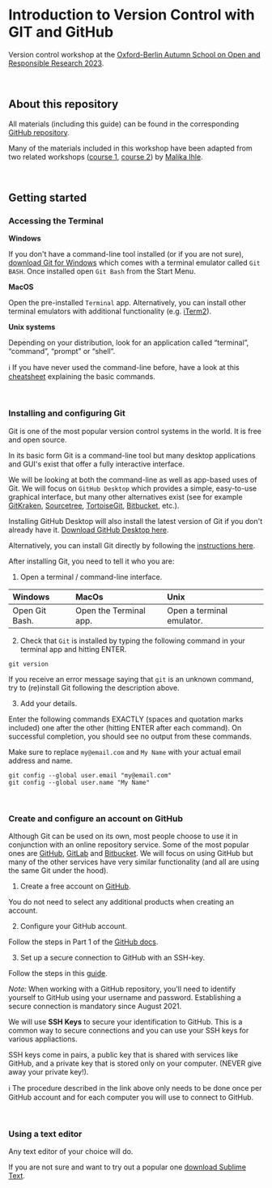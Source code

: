 # Introduction to Version Control with GIT and GitHub

Version control workshop at the [Oxford-Berlin Autumn School on Open and Responsible Research 2023](https://osf.io/5a38t/).

<br>

## About this repository

All materials (including this guide) can be found in the corresponding [GitHub repository](https://github.com/btaschler/intro_version_control_git/tree/main).

Many of the materials included in this workshop have been adapted from two related workshops ([course 1](https://github.com/MalikaIhle/Introduction-RStudio-Git-GitHub), [course 2](https://github.com/MalikaIhle/Collaborative-RStudio-GitHub)) by [Malika Ihle](https://github.com/MalikaIhle).

<br>

## Getting started

### Accessing the Terminal

**Windows**

If you don't have a command-line tool installed (or if you are not sure), [download Git for Windows](https://gitforwindows.org/) which comes with a terminal emulator called `Git BASH`. Once installed open `Git Bash` from the Start Menu.

**MacOS**

Open the pre-installed `Terminal` app. Alternatively, you can install other terminal emulators with additional functionality (e.g. [iTerm2](https://iterm2.com/)). 

**Unix systems**

Depending on your distribution, look for an application called “terminal”, “command”, “prompt” or “shell”. 

ℹ️ If you have never used the command-line before, have a look at this [cheatsheet](https://www.codecademy.com/learn/learn-the-command-line/modules/learn-the-command-line-navigation/cheatsheet) explaining the basic commands. 

<br>

### Installing and configuring Git

Git is one of the most popular version control systems in the world. It is free and open source.

In its basic form Git is a command-line tool but many desktop applications and GUI's exist that offer a fully interactive interface. 

We will be looking at both the command-line as well as app-based uses of Git. We will focus on `GitHub Desktop` which provides a simple, easy-to-use graphical interface, but many other alternatives exist (see for example [GitKraken](https://www.gitkraken.com/), [Sourcetree](https://www.sourcetreeapp.com/), [TortoiseGit](https://tortoisegit.org/), [Bitbucket](https://bitbucket.org/product), etc.).

Installing GitHub Desktop will also install the latest version of Git if you don't already have it. [Download GitHub Desktop here](https://desktop.github.com/).

Alternatively, you can install Git directly by following the [instructions here](https://github.com/git-guides/install-git).

After installing Git, you need to tell it who you are:

1. Open a terminal / command-line interface.

| Windows     | MacOs       | Unix     |
| :---        | :----       | :---     |
| Open Git Bash. | Open the Terminal app. | Open a terminal emulator.  |


2. Check that `Git` is installed by typing the following command in your terminal app and hitting ENTER.
```
git version
```
If you receive an error message saying that `git` is an unknown command, try to (re)install Git following the description above.

3. Add your details.

Enter the following commands EXACTLY (spaces and quotation marks included) one after the other (hitting ENTER after each command). On successful completion, you should see no output from these commands.

Make sure to replace `my@email.com` and `My Name` with your actual email address and name.

```
git config --global user.email "my@email.com"
git config --global user.name "My Name"
```

<br>

### Create and configure an account on GitHub

Although Git can be used on its own, most people choose to use it in conjunction with an online repository service. Some of the most popular ones are [GitHub](https://github.com/), [GitLab](https://about.gitlab.com/) and [Bitbucket](https://bitbucket.org/product). We will focus on using GitHub but many of the other services have very similar functionality (and all are using the same Git under the hood).

1. Create a free account on [GitHub](https://github.com/join).

You do not need to select any additional products when creating an account.

2. Configure your GitHub account. 

Follow the steps in Part 1 of the [GitHub docs](https://docs.github.com/en/get-started/onboarding/getting-started-with-your-github-account).

3. Set up a secure connection to GitHub with an SSH-key.

Follow the steps in this [guide](https://docs.github.com/en/authentication/connecting-to-github-with-ssh/adding-a-new-ssh-key-to-your-github-account).

*Note:* When working with a GitHub repository, you'll need to identify yourself to GitHub using your username and password. Establishing a secure connection is mandatory since August 2021.

We will use **SSH Keys** to secure your identification to GitHub. This is a common way to secure connections and you can use your SSH keys for various appliactions.

SSH keys come in pairs, a public key that is shared with services like GitHub, and a private key that is stored only on your computer. (NEVER give away your private key!). 

ℹ️ The procedure described in the link above only needs to be done once per GitHub account and for each computer you will use to connect to GitHub.

<br>

### Using a text editor

Any text editor of your choice will do. 

If you are not sure and want to try out a popular one [download Sublime Text](https://www.sublimetext.com/).
